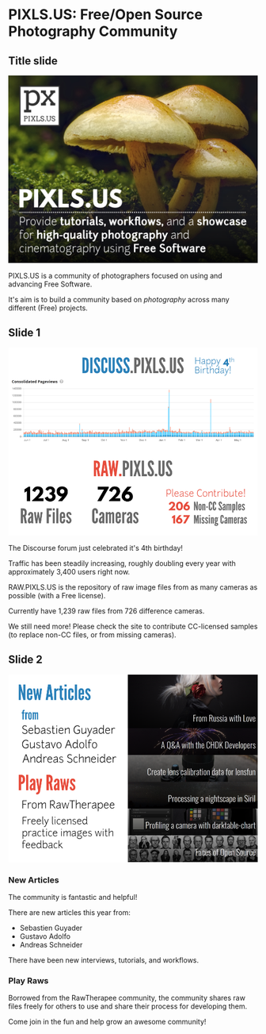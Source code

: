 # PIXLS.US: Free/Open Source Photography Community

## Title slide

![](pixls.us-0.png)

PIXLS.US is a community of photographers focused on using and advancing Free Software.

It's aim is to build a community based on _photography_ across many different (Free) projects.


## Slide 1

![](pixls.us-1.png)

The Discourse forum just celebrated it's 4th birthday!

Traffic has been steadily increasing, roughly doubling every year with approximately 3,400 users right now.


RAW.PIXLS.US is the repository of raw image files from as many cameras as possible (with a Free license).

Currently have 1,239 raw files from 726 difference cameras.

We still need more!  Please check the site to contribute CC-licensed samples (to replace non-CC files, or from missing cameras).


## Slide 2

![](pixls.us-2.png)


### New Articles
The community is fantastic and helpful!

There are new articles this year from:

* Sebastien Guyader
* Gustavo Adolfo
* Andreas Schneider

There have been new interviews, tutorials, and workflows.

### Play Raws
Borrowed from the RawTherapee community, the community shares raw files freely for others to use and share their process for developing them.

Come join in the fun and help grow an awesome community!
